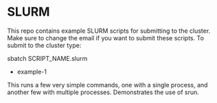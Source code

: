 SLURM
=====


This repo contains example SLURM scripts for
submitting to the cluster. Make sure to change
the email if you want to submit these scripts.
To submit to the cluster type:

sbatch SCRIPT_NAME.slurm

- example-1

This runs a few very simple commands, one with a single
process, and another few with multiple processes.
Demonstrates the use of srun.

